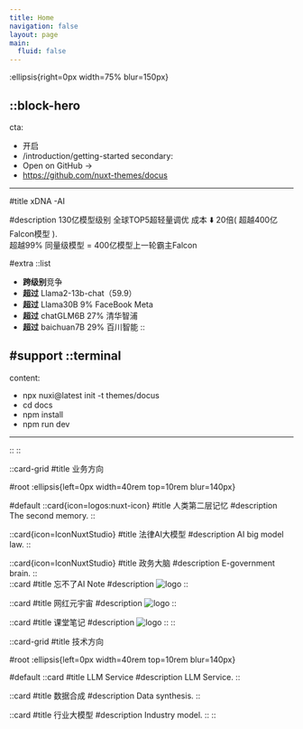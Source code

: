 ```yaml
---
title: Home
navigation: false
layout: page
main:
  fluid: false
---
```


:ellipsis{right=0px width=75% blur=150px}

::block-hero
---
cta:
  - 开启
  - /introduction/getting-started
secondary:
  - Open on GitHub →
  - https://github.com/nuxt-themes/docus
---

#title
xDNA -AI

#description
130亿模型级别 全球TOP5超轻量调优 成本 ⬇️ 20倍( 超越400亿 Falcon模型 ).<br>
超越99% 同量级模型 = 400亿模型上一轮霸主Falcon


#extra
  ::list
  - **跨级别**竞争
  - **超过** Llama2-13b-chat（59.9）
  - **超过** Llama30B    9%  FaceBook Meta
  - **超过** chatGLM6B  27% 清华智浦
  - **超过** baichuan7B  29% 百川智能
  ::

#support
  ::terminal
  ---
  content:
  - npx nuxi@latest init -t themes/docus
  - cd docs
  - npm install
  - npm run dev
  ---
  ::
::

::card-grid
#title
业务方向

#root
:ellipsis{left=0px width=40rem top=10rem blur=140px}

#default
  ::card{icon=logos:nuxt-icon}
  #title
  人类第二层记忆
  #description
  The second memory.
  ::

  ::card{icon=IconNuxtStudio}
  #title
  法律AI大模型
  #description
  AI big model law.
  ::

  ::card{icon=IconNuxtStudio}
  #title
  政务大脑
  #description
  E-government brain.
  ::   
  ::card
  #title
  忘不了AI Note
  #description
  ![logo](/img/classnotes.png) 
  ::

  ::card
  #title
  网红元宇宙 
  #description
  ![logo](/img/universe.png) 
  ::

  ::card
  #title
  课堂笔记
  #description
  ![logo](/img/memory.jpg) 
  ::
::

::card-grid
#title
技术方向


#root
:ellipsis{left=0px width=40rem top=10rem blur=140px}

#default
  ::card
  #title
  LLM Service
  #description
  LLM Service.
  ::

  ::card
  #title
  数据合成
  #description
  Data synthesis.
  ::

  ::card
  #title
  行业大模型
  #description
  Industry model.
  ::
::
